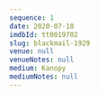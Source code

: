 ```yaml
---
sequence: 1
date: 2020-07-10
imdbId: tt0019702
slug: blackmail-1929
venue: null
venueNotes: null
medium: Kanopy
mediumNotes: null
---
```


